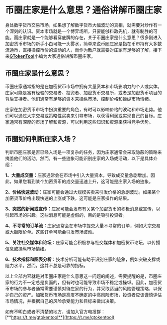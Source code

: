 # 币圈庄家是什么意思？通俗讲解币圈庄家

身处数字货币交易市场，如果想了解数字货币大幅波动的真相，就需要对炒作有一个深刻的认识。资本市场就是一个博弈场所，只要能够料敌先机，就有制胜的可能。而庄家就是一个能够看穿底牌的存在，关于币圈庄家是什么意思？很多刚进入加密货币市场的新手小白可能一头雾水，简单来说币圈庄家是指在币市持有大多数流通币，直接操控币价的波动的人，而作为散户就需要对庄家有足够的了解，接下来[**GTokenTool**](https://docs.gtokentool.com/)小编为大家通俗讲解币圈庄家。

## 币圈庄家是什么意思？

币圈庄家通常指的是在加密货币市场中拥有大量资本和市场影响力的个人或实体。庄家可能是富有经验的交易者、投资者、加密货币交易所，或者是加密货币项目的背后支持者。他们通常有足够的资本来操纵市场、控制价格和操纵市场情绪。

庄家在加密货币市场中扮演重要的角色，有时可以影响价格的波动和市场走势。他们可以通过大宗交易或策略性买卖来引导市场，以获得利润或实现自己的目标。庄家通常有深厚的市场了解和资源，可以利用这些知识和资源来获得竞争优势。

## 币圈如何判断庄家入场？

判断币圈庄家是否已经入场是一项复杂的任务，因为庄家通常会采取隐蔽的策略来掩盖他们的活动。然而，有一些迹象可能识别庄家的入场或活动，以下是具体介绍：

**1、大量成交量：**&#x5E84;家通常会在市场中引入大量资本，导致成交量急剧增加。因此，如果您看到某个加密货币的成交量迅速上升，这可能是庄家入场的迹象。

**2、价格快速波动：**&#x5E84;家可能会通过大规模买卖来引发价格的急剧波动。如果某个加密货币价格出现快速的上涨或下跌，这可能是庄家操作的结果。

**3、突然的新闻或宣传：**&#x5E84;家可能会发布有关某个加密货币的积极消息或宣传，以引起市场的兴趣。这些消息可能是虚假的，目的是吸引投资者。

**4、不寻常的订单流：**&#x5E84;家通常会在市场中提交大量不寻常的订单，例如大宗交易或大额限价单。这些订单可能会引发市场波动。

**5、关注社交媒体和论坛：**&#x5E84;家可能会积极参与社交媒体和加密货币论坛，以传播信息或操纵市场情绪。

**6、技术指标和图表分析：**&#x6280;术分析可能有助于识别庄家的迹象，例如突破支撑或阻力水平。然而，这并不总是可靠的指标。

以上全部内容就是对币圈庄家是什么意思这一问题的阐述，需要提醒的是，币圈庄家的行为不一定总是负面的，但有时也可能导致市场不稳定或操纵。因此，加密货币市场的参与者通常需要谨慎对待庄家的行为，并采取适当的风险管理策略，以保护自己的资产。加密货币市场是高度不确定的中高风险市场，投资者应该谨慎评估市场情况，并根据自己的风险承受能力和目标来做出决策。

如有不明白或者不清楚的地方，请加入官方电报群：[**https://t.me/gtokentool**](https://t.me/gtokentool)
